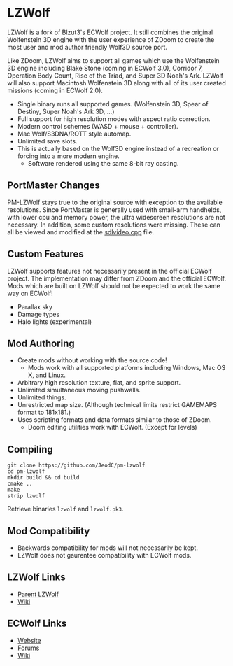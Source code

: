 # LZWolf

LZWolf is a fork of Blzut3's ECWolf project. It still combines the original Wolfenstein 3D engine with the user experience of ZDoom to create the most user and mod author friendly Wolf3D source port.

Like ZDoom, LZWolf aims to support all games which use the Wolfenstein 3D engine including Blake Stone (coming in ECWolf 3.0), Corridor 7, Operation Body Count, Rise of the Triad, and Super 3D Noah's Ark.  LZWolf will also support Macintosh Wolfenstein 3D along with all of its user created missions (coming in ECWolf 2.0).

* Single binary runs all supported games.  (Wolfenstein 3D, Spear of Destiny, Super Noah's Ark 3D, ...)
* Full support for high resolution modes with aspect ratio correction.
* Modern control schemes (WASD + mouse + controller).
* Mac Wolf/S3DNA/ROTT style automap.
* Unlimited save slots.
* This is actually based on the Wolf3D engine instead of a recreation or forcing into a more modern engine.
    * Software rendered using the same 8-bit ray casting.
    
## PortMaster Changes

PM-LZWolf stays true to the original source with exception to the available resolutions. Since PortMaster is generally used with small-arm handhelds, with lower cpu and memory power, the ultra widescreen resolutions are not necessary. In addition, some custom resolutions
were missing. These can all be viewed and modified at the [sdlvideo.cpp](https://github.com/JeodC/pm-lzwolf/blob/main/src/sdlvideo.cpp#L383) file.

## Custom Features

LZWolf supports features not necessarily present in the official ECWolf project. The implementation may differ from ZDoom and the official ECWolf. Mods which are built on LZWolf should not be expected to work the same way on ECWolf!

* Parallax sky
* Damage types
* Halo lights (experimental)

## Mod Authoring

* Create mods without working with the source code!
    * Mods work with all supported platforms including Windows, Mac OS X, and Linux.
* Arbitrary high resolution texture, flat, and sprite support.
* Unlimited simultaneous moving pushwalls.
* Unlimited things.
* Unrestricted map size. (Although technical limits restrict GAMEMAPS format to 181x181.)
* Uses scripting formats and data formats similar to those of ZDoom.
    * Doom editing utilities work with ECWolf. (Except for levels)
    
## Compiling
```
git clone https://github.com/JeodC/pm-lzwolf
cd pm-lzwolf
mkdir build && cd build
cmake ..
make
strip lzwolf
```

Retrieve binaries `lzwolf` and `lzwolf.pk3`.

## Mod Compatibility

* Backwards compatibility for mods will not necessarily be kept.
* LZWolf does not gaurentee compatibility with ECWolf mods.

## LZWolf Links

* [Parent LZWolf](https://bitbucket.org/linuxwolf6/lzwolf)
* [Wiki](https://bitbucket.org/linuxwolf6/lzwolf/wiki)

## ECWolf Links

* [Website](http://maniacsvault.net/ecwolf/)
* [Forums](http://forum.drdteam.org/viewforum.php?f=174)
* [Wiki](http://maniacsvault.net/ecwolf/wiki/)
